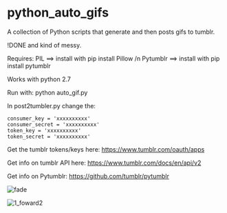 # python_auto_gifs
A collection of Python scripts that generate and then posts gifs to tumblr.

!DONE and kind of messy.

Requires:
PIL      ==> install with  pip install Pillow /n
Pytumblr ==> install with  pip install pytumblr


Works with python 2.7

Run with:
python auto_gif.py

In post2tumbler.py change the:

	consumer_key = 'xxxxxxxxxx'
	consumer_secret = 'xxxxxxxxxx'
	token_key = 'xxxxxxxxxx'
	token_secret = 'xxxxxxxxxx'

Get the tumblr tokens/keys here: https://www.tumblr.com/oauth/apps

Get info on tumblr API here: https://www.tumblr.com/docs/en/api/v2

Get info on Pytumblr:  https://github.com/tumblr/pytumblr



![fade](https://user-images.githubusercontent.com/12630009/58219823-e4ca8f00-7cd1-11e9-929f-d52993d01683.gif)

![1_foward2](https://user-images.githubusercontent.com/12630009/58220770-c8c8ec80-7cd5-11e9-882c-1543be6492b7.gif)
